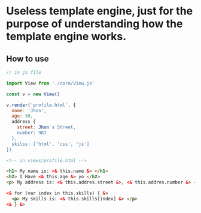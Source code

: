# Useless template engine, just for the purpose of understanding how the template engine works.

## How to use

```js
// in js file

import View from './core/View.js'

const v = new View()

v.render('profile.html', {
  name: 'Jhon',
  age: 30,
  address {
    street: Jhon`s Street,
    number: 987
  },
  skilss: ['html', 'css', 'js']
})
```

```html
<!-- in views/profile.html -->

<h1> My name is: <& this.name &> </h1>
<h2> I Have <& this.age &> yo </h2>
<p> My address is: <& this.addres.street &>, <& this.addres.number &> <p/>

<& for (var index in this.skills) { &>
  <p> My skills is: <& this.skills[index] &> </p>
<& } &>
```
